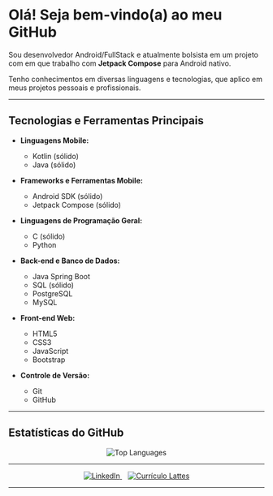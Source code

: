 # Olá! Seja bem-vindo(a) ao meu GitHub

Sou desenvolvedor Android/FullStack e atualmente bolsista em um projeto com em que trabalho com **Jetpack Compose** para Android nativo.

Tenho conhecimentos em diversas linguagens e tecnologias, que aplico em meus projetos pessoais e profissionais.

---

## Tecnologias e Ferramentas Principais

- **Linguagens Mobile:**  
  - Kotlin (sólido)
  - Java (sólido)

- **Frameworks e Ferramentas Mobile:**  
  - Android SDK (sólido)
  - Jetpack Compose (sólido)

- **Linguagens de Programação Geral:**  
  - C (sólido)
  - Python

- **Back-end e Banco de Dados:**  
  - Java Spring Boot
  - SQL (sólido)
  - PostgreSQL
  - MySQL

- **Front-end Web:**  
  - HTML5
  - CSS3
  - JavaScript
  - Bootstrap

- **Controle de Versão:**  
  - Git
  - GitHub

---

## Estatísticas do GitHub

<p align="center">
  <img src="https://github-readme-stats.vercel.app/api/top-langs/?username=GabrielRochaDS&layout=compact&theme=dracula" alt="Top Languages" />
</p>

---

<p align="center">
  <a href="https://www.linkedin.com/in/SEU_USUARIO_AQUI/" target="_blank">
    <img src="https://img.shields.io/badge/LinkedIn-blue?style=for-the-badge&logo=linkedin" alt="LinkedIn"/>
  </a>
  &nbsp;&nbsp;
  <a href="https://lattes.cnpq.br/5443913411357259" target="_blank">
    <img src="https://img.shields.io/badge/Lattes-004080?style=for-the-badge&logo=academia&logoColor=white" alt="Currículo Lattes"/>
  </a>
</p>

---

